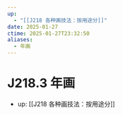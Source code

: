 ```yaml
---
up:
  - "[[J218 各种画技法：按用途分]]"
date: 2025-01-27
ctime: 2025-01-27T23:32:50
aliases:
  - 年画
---
```


# J218.3 年画

- up: [[J218 各种画技法：按用途分]]

